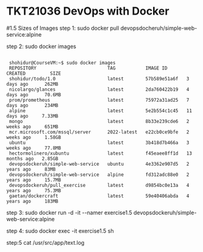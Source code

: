 # TKT21036  DevOps with Docker

#1.5 Sizes of Images
step 1: sudo docker pull devopsdocheruh/simple-web-service:alpine

step 2: sudo docker images
```

 shohidur@CourseVM:~$ sudo docker images
 REPOSITORY                          TAG           IMAGE ID       CREATED         SIZE
 shohidur/todo/1.0                   latest        57b589e51a6f   3 days ago      262MB
 nicolargo/glances                   latest        2da760422b19   4 days ago      70.6MB
 prom/prometheus                     latest        75972a31ad25   7 days ago      234MB
 alpine                              latest        5e2b554c1c45   11 days ago     7.33MB
 mongo                               latest        8b33e239cde6   2 weeks ago     651MB
 mcr.microsoft.com/mssql/server      2022-latest   e22cb0ce9bfe   2 weeks ago     1.58GB
 ubuntu                              latest        3b418d7b466a   3 weeks ago     77.8MB
 hectormolinero/xubuntu              latest        f45eaee8ff1d   13 months ago   2.85GB
 devopsdockeruh/simple-web-service   ubuntu        4e3362e907d5   2 years ago     83MB
 devopsdockeruh/simple-web-service   alpine        fd312adc88e0   2 years ago     15.7MB
 devopsdockeruh/pull_exercise        latest        d9854bc0e13a   4 years ago     75.3MB
 gaetan/dockercraft                  latest        59e40406abda   4 years ago     183MB
 ```


step 3: sudo docker run -d -it --namer exercise1.5 devopsdockeruh/simple-web-service:alpine

step 4: sudo docker exec -it exercise1.5 sh

step:5 cat /usr/src/app/text.log
